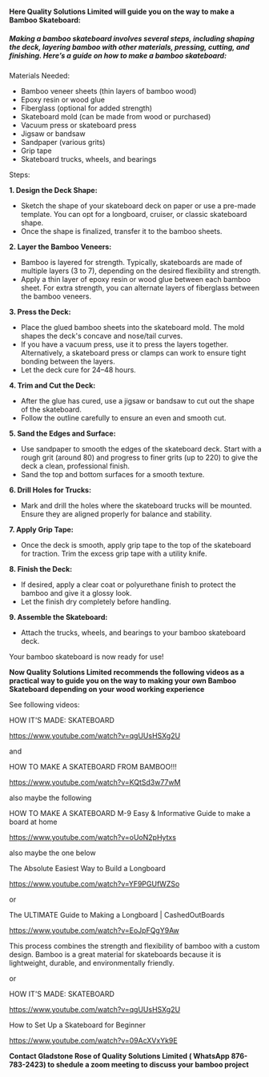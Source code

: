 
**Here Quality Solutions Limited will guide you on the way to make a Bamboo Skateboard:**

##### Making a bamboo skateboard involves several steps, including shaping the deck, layering bamboo with other materials, pressing, cutting, and finishing. Here’s a guide on how to make a bamboo skateboard:
Materials Needed:

- Bamboo veneer sheets (thin layers of bamboo wood)
- Epoxy resin or wood glue
- Fiberglass (optional for added strength)
- Skateboard mold (can be made from wood or purchased)
- Vacuum press or skateboard press
- Jigsaw or bandsaw
- Sandpaper (various grits)
- Grip tape
- Skateboard trucks, wheels, and bearings

Steps:

**1. Design the Deck Shape:**
- Sketch the shape of your skateboard deck on paper or use a pre-made template. You can opt for a longboard, cruiser, or classic skateboard shape.
- Once the shape is finalized, transfer it to the bamboo sheets.

**2. Layer the Bamboo Veneers:**
- Bamboo is layered for strength. Typically, skateboards are made of multiple layers (3 to 7), depending on the desired flexibility and strength.
- Apply a thin layer of epoxy resin or wood glue between each bamboo sheet. For extra strength, you can alternate layers of fiberglass between the bamboo veneers.

**3. Press the Deck:**
- Place the glued bamboo sheets into the skateboard mold. The mold shapes the deck's concave and nose/tail curves.
- If you have a vacuum press, use it to press the layers together. Alternatively, a skateboard press or clamps can work to ensure tight bonding between the layers.
- Let the deck cure for 24–48 hours.

**4. Trim and Cut the Deck:**
- After the glue has cured, use a jigsaw or bandsaw to cut out the shape of the skateboard.
- Follow the outline carefully to ensure an even and smooth cut.

**5. Sand the Edges and Surface:**
- Use sandpaper to smooth the edges of the skateboard deck. Start with a rough grit (around 80) and progress to finer grits (up to 220) to give the deck a clean, professional finish.
- Sand the top and bottom surfaces for a smooth texture.

**6. Drill Holes for Trucks:**
- Mark and drill the holes where the skateboard trucks will be mounted. Ensure they are aligned properly for balance and stability.

**7. Apply Grip Tape:**
- Once the deck is smooth, apply grip tape to the top of the skateboard for traction. Trim the excess grip tape with a utility knife.

**8. Finish the Deck:**
-  If desired, apply a clear coat or polyurethane finish to protect the bamboo and give it a glossy look.
- Let the finish dry completely before handling.

**9. Assemble the Skateboard:**
- Attach the trucks, wheels, and bearings to your bamboo skateboard deck.

Your bamboo skateboard is now ready for use!

**Now Quality Solutions Limited recommends the following videos as a practical way to guide you on the way to making your own Bamboo Skateboard depending on your wood working experience**

See following videos:

HOW IT'S MADE: SKATEBOARD

<https://www.youtube.com/watch?v=qgUUsHSXg2U>

and

HOW TO MAKE A SKATEBOARD FROM BAMBOO!!!

<https://www.youtube.com/watch?v=KQtSd3w77wM>

also maybe the following

HOW TO MAKE A SKATEBOARD  M-9 Easy & Informative Guide to make a board at home

<https://www.youtube.com/watch?v=oUoN2pHytxs>


also maybe the one below


The Absolute Easiest Way to Build a Longboard

<https://www.youtube.com/watch?v=YF9PGUfWZSo>

or

The ULTIMATE Guide to Making a Longboard | CashedOutBoards

<https://www.youtube.com/watch?v=EoJpFQgY9Aw>

This process combines the strength and flexibility of bamboo with a custom design. Bamboo is a great material for skateboards because it is lightweight, durable, and environmentally friendly.

or

HOW IT'S MADE: SKATEBOARD 

<https://www.youtube.com/watch?v=qgUUsHSXg2U>

How to Set Up a Skateboard for Beginner

https://www.youtube.com/watch?v=09AcXVxYk9E

**Contact Gladstone Rose of Quality Solutions Limited ( WhatsApp 876-783-2423) to shedule a zoom meeting to discuss your bamboo project**
